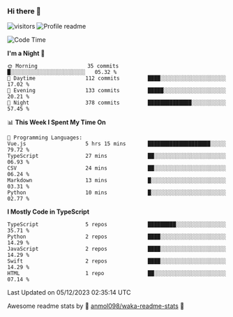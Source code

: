 ### Hi there 👋  
![visitors](https://visitor-badge.laobi.icu/badge?page_id=leverglowh) ![Profile readme](https://github.com/leverglowh/leverglowh/workflows/Profile%20readme/badge.svg?branch=master)

<!--START_SECTION:waka-->
![Code Time](http://img.shields.io/badge/Code%20Time-2%2C520%20hrs%2010%20mins-blue)

**I'm a Night 🦉** 

```text
🌞 Morning                35 commits          █░░░░░░░░░░░░░░░░░░░░░░░░   05.32 % 
🌆 Daytime                112 commits         ████░░░░░░░░░░░░░░░░░░░░░   17.02 % 
🌃 Evening                133 commits         █████░░░░░░░░░░░░░░░░░░░░   20.21 % 
🌙 Night                  378 commits         ██████████████░░░░░░░░░░░   57.45 % 
```


📊 **This Week I Spent My Time On** 

```text
💬 Programming Languages: 
Vue.js                   5 hrs 15 mins       ████████████████████░░░░░   79.72 % 
TypeScript               27 mins             ██░░░░░░░░░░░░░░░░░░░░░░░   06.93 % 
CSV                      24 mins             ██░░░░░░░░░░░░░░░░░░░░░░░   06.24 % 
Markdown                 13 mins             █░░░░░░░░░░░░░░░░░░░░░░░░   03.31 % 
Python                   10 mins             █░░░░░░░░░░░░░░░░░░░░░░░░   02.77 % 
```

**I Mostly Code in TypeScript** 

```text
TypeScript               5 repos             █████████░░░░░░░░░░░░░░░░   35.71 % 
Python                   2 repos             ████░░░░░░░░░░░░░░░░░░░░░   14.29 % 
JavaScript               2 repos             ████░░░░░░░░░░░░░░░░░░░░░   14.29 % 
Swift                    2 repos             ████░░░░░░░░░░░░░░░░░░░░░   14.29 % 
HTML                     1 repo              ██░░░░░░░░░░░░░░░░░░░░░░░   07.14 % 
```




 Last Updated on 05/12/2023 02:35:14 UTC
<!--END_SECTION:waka-->


Awesome readme stats by :star2: [anmol098/waka-readme-stats](https://github.com/anmol098/waka-readme-stats) :star2:
